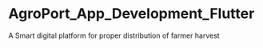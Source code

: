 # AgroPort_App_Development_Flutter
A Smart digital platform for proper distribution of farmer harvest

